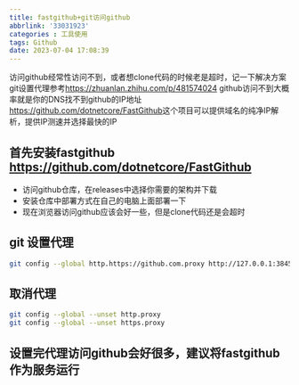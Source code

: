 ```yaml
---
title: fastgithub+git访问github
abbrlink: '33031923'
categories : 工具使用
tags: Github
date: 2023-07-04 17:08:39
---
```


访问github经常性访问不到，或者想clone代码的时候老是超时，记一下解决方案
git设置代理参考<https://zhuanlan.zhihu.com/p/481574024>
github访问不到大概率就是你的DNS找不到github的IP地址<https://github.com/dotnetcore/FastGithub>这个项目可以提供域名的纯净IP解析，提供IP测速并选择最快的IP

## 首先安装fastgithub <https://github.com/dotnetcore/FastGithub>

- 访问github仓库，在releases中选择你需要的架构并下载
- 安装仓库中部署方式在自己的电脑上面部署一下
- 现在浏览器访问github应该会好一些，但是clone代码还是会超时

## git 设置代理

```bash
git config --global http.https://github.com.proxy http://127.0.0.1:38457
```

## 取消代理

```bash
git config --global --unset http.proxy
git config --global --unset https.proxy
```

## 设置完代理访问github会好很多，建议将fastgithub作为服务运行
